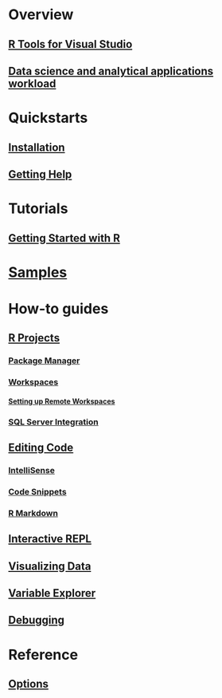 # Overview
## [R Tools for Visual Studio](index.md)
## [Data science and analytical applications workload](data-science-workload.md)
# Quickstarts
## [Installation](installation.md)
## [Getting Help](getting-started-help.md)
# Tutorials
## [Getting Started with R](getting-started-with-r.md)
# [Samples](getting-started-samples.md)
# How-to guides
## [R Projects](projects.md)
### [Package Manager](package-manager.md)
### [Workspaces](workspaces.md)
#### [Setting up Remote Workspaces](workspaces-remote-setup.md)
### [SQL Server Integration](sql-server.md)
## [Editing Code](code-editing.md)
### [IntelliSense](code-intellisense.md)
### [Code Snippets](code-snippets.md)
### [R Markdown](rmarkdown.md)
## [Interactive REPL](interactive-repl.md)
## [Visualizing Data](visualizing-data.md)
## [Variable Explorer](variable-explorer.md)
## [Debugging](debugging.md)
# Reference
## [Options](options.md)